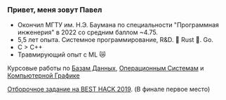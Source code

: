 ### Привет, меня зовут Павел
- Окончил МГТУ им. Н.Э. Баумана по специальности "Программная инженерия" в 2022 со средним баллом ~4.75.
- 5,5 лет опыта. Системное программирование, R&D. 🦀 Rust 🦀. Go.
- C > C++
- Травмирующий опыт с ML 😿

Курсовые работы по [Базам Данных](https://github.com/DeaLoic/bmstu-CDB), [Операционным Системам](https://github.com/DeaLoic/bmstu-OS-course) и [Компьютерной Графике](https://github.com/DeaLoic/bmstu-course-CG)

[Отборочное задание на BEST HACK 2019](https://github.com/DeaLoic/Homo_invidens). (В финале первое место)
